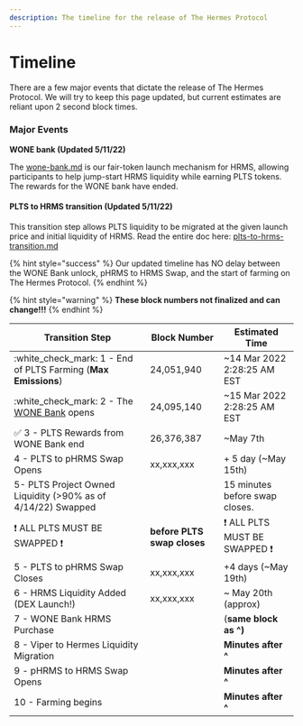 ```yaml
---
description: The timeline for the release of The Hermes Protocol
---
```


# Timeline

There are a few major events that dictate the release of The Hermes Protocol. We will try to keep this page updated, but current estimates are reliant upon 2 second block times.&#x20;

### Major Events

**WONE bank (Updated 5/11/22)**

The [wone-bank.md](../hermes-products/wone-bank.md "mention") is our fair-token launch mechanism for HRMS, allowing participants to help jump-start HRMS liquidity while earning PLTS tokens. The rewards for the WONE bank have ended.

#### PLTS to HRMS transition (Updated 5/11/22)

This transition step allows PLTS liquidity to be migrated at the given launch price and initial liquidity of HRMS. Read the entire doc here: [plts-to-hrms-transition.md](plts-to-hrms-transition.md "mention")&#x20;

{% hint style="success" %}
Our updated timeline has NO delay between the WONE Bank unlock, pHRMS to HRMS Swap, and the start of farming on The Hermes Protocol.
{% endhint %}

{% hint style="warning" %}
**These block numbers not finalized and can change!!!**
{% endhint %}

| Transition Step                                                                                     | Block Number                | Estimated Time                                       |
| --------------------------------------------------------------------------------------------------- | --------------------------- | ---------------------------------------------------- |
| :white\_check\_mark: 1 - End of PLTS Farming (**Max Emissions**)                                    | 24,051,940                  | \~14 Mar 2022 2:28:25 AM EST                         |
| :white\_check\_mark: 2 - The [WONE Bank](plts-to-hrms-transition.md#the-new-hermes-wone-bank) opens | 24,095,140                  | \~15 Mar 2022 2:28:25 AM EST                         |
| ✅ 3 - PLTS Rewards from WONE Bank end                                                               | 26,376,387                  | \~May 7th                                            |
| 4 - PLTS to pHRMS Swap Opens                                                                        | xx,xxx,xxx                  | + 5 day (\~May 15th)                                 |
| 5- PLTS Project Owned Liquidity (>90% as of 4/14/22) Swapped                                        |                             | 15 minutes before swap closes.                       |
| :exclamation: ALL PLTS MUST BE SWAPPED :exclamation:                                                | **before PLTS swap closes** | :exclamation: ALL PLTS MUST BE SWAPPED :exclamation: |
| 5 - PLTS to pHRMS Swap Closes                                                                       | xx,xxx,xxx                  | +4 days (\~May 19th)                                 |
| 6 - HRMS Liquidity Added (DEX Launch!)                                                              | xx,xxx,xxx                  | \~ May 20th (approx)                                 |
| 7 - WONE Bank HRMS Purchase                                                                         |                             | (**same block as ^)**                                |
| 8 - Viper to Hermes Liquidity Migration                                                             |                             | **Minutes after ^**                                  |
| 9 - pHRMS to HRMS Swap Opens                                                                        |                             | **Minutes after ^**                                  |
| 10 - Farming begins                                                                                 |                             | **Minutes after ^**                                  |

